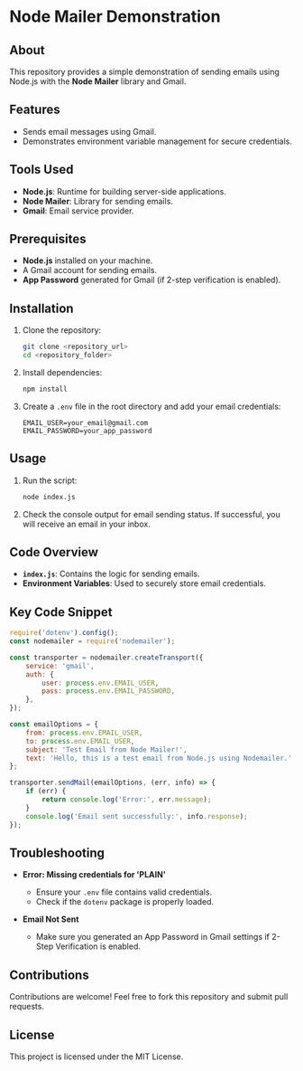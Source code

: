 # Node Mailer Demonstration

## About
This repository provides a simple demonstration of sending emails using Node.js with the **Node Mailer** library and Gmail.

## Features
- Sends email messages using Gmail.
- Demonstrates environment variable management for secure credentials.

## Tools Used
- **Node.js**: Runtime for building server-side applications.
- **Node Mailer**: Library for sending emails.
- **Gmail**: Email service provider.

## Prerequisites
- **Node.js** installed on your machine.
- A Gmail account for sending emails.
- **App Password** generated for Gmail (if 2-step verification is enabled).

## Installation

1. Clone the repository:
    ```bash
    git clone <repository_url>
    cd <repository_folder>
    ```

2. Install dependencies:
    ```bash
    npm install
    ```

3. Create a `.env` file in the root directory and add your email credentials:
    ```env
    EMAIL_USER=your_email@gmail.com
    EMAIL_PASSWORD=your_app_password
    ```

## Usage

1. Run the script:
    ```bash
    node index.js
    ```

2. Check the console output for email sending status. If successful, you will receive an email in your inbox.

## Code Overview

- **`index.js`**: Contains the logic for sending emails.
- **Environment Variables**: Used to securely store email credentials.

## Key Code Snippet

```javascript
require('dotenv').config();
const nodemailer = require('nodemailer');

const transporter = nodemailer.createTransport({
    service: 'gmail',
    auth: {
        user: process.env.EMAIL_USER,
        pass: process.env.EMAIL_PASSWORD,
    },
});

const emailOptions = {
    from: process.env.EMAIL_USER,
    to: process.env.EMAIL_USER,
    subject: 'Test Email from Node Mailer!',
    text: 'Hello, this is a test email from Node.js using Nodemailer.',
};

transporter.sendMail(emailOptions, (err, info) => {
    if (err) {
        return console.log('Error:', err.message);
    }
    console.log('Email sent successfully:', info.response);
});
```

## Troubleshooting

- **Error: Missing credentials for 'PLAIN'**
    - Ensure your `.env` file contains valid credentials.
    - Check if the `dotenv` package is properly loaded.

- **Email Not Sent**
    - Make sure you generated an App Password in Gmail settings if 2-Step Verification is enabled.

## Contributions
Contributions are welcome! Feel free to fork this repository and submit pull requests.

## License
This project is licensed under the MIT License.
